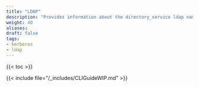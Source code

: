 ```yaml
---
title: "LDAP"
description: "Provides information about the directory_service ldap namespace in the TrueNAS CLI. Includes command syntax and common commands."
weight: 40
aliases:
draft: false
tags:
- kerberos
- ldap
---
```


{{< toc >}}

{{< include file="/_includes/CLIGuideWIP.md" >}}
